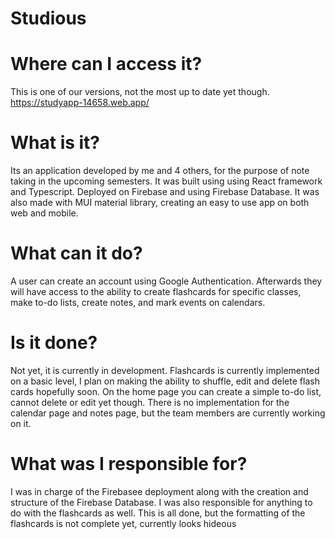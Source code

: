 # Studious 

# Where can I access it?
This is one of our versions, not the most up to date yet though. 
https://studyapp-14658.web.app/

# What is it?
Its an application developed by me and 4 others, for the purpose of note taking in the upcoming semesters.
It was built using using React framework and Typescript. Deployed on Firebase and using Firebase Database. 
It was also made with MUI material library, creating an easy to use app on both web and mobile. 

# What can it do?
A user can create an account using Google Authentication. Afterwards they will have access to the ability to 
create flashcards for specific classes, make to-do lists, create notes, and mark events on calendars. 

# Is it done?
Not yet, it is currently in development. Flashcards is currently implemented on a basic level, I plan on making the ability to shuffle, 
edit and delete flash cards hopefully soon. On the home page you can create a simple to-do list, cannot delete or edit yet though. There is no 
implementation for the calendar page and notes page, but the team members are currently working on it. 

# What was I responsible for?
I was in charge of the Firebasee deployment along with the creation and structure of the Firebase Database. I was also
responsible for anything to do with the flashcards as well. This is all done, but the formatting of the flashcards is not 
complete yet, currently looks hideous
